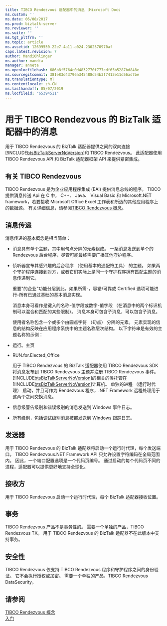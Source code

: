 ```yaml
---
title: TIBCO Rendezvous 适配器中的消息 |Microsoft Docs
ms.custom: ''
ms.date: 06/08/2017
ms.prod: biztalk-server
ms.reviewer: ''
ms.suite: ''
ms.tgt_pltfrm: ''
ms.topic: article
ms.assetid: 12699550-22e7-4a11-a024-2302570970af
caps.latest.revision: 7
author: MandiOhlinger
ms.author: mandia
manager: anneta
ms.openlocfilehash: 686b8f5764c0d4832770f777cdf65b5287bd848e
ms.sourcegitcommit: 381e83d43796a345488d54b3f7413e11d56ad7be
ms.translationtype: MT
ms.contentlocale: zh-CN
ms.lasthandoff: 05/07/2019
ms.locfileid: "65394511"
---
```

# <a name="messages-in-biztalk-adapter-for-tibco-rendezvous"></a>用于 TIBCO Rendezvous 的 BizTalk 适配器中的消息
用于 TIBCO Rendezvous 的 BizTalk 适配器提供之间的双向连接[!INCLUDE[btsBizTalkServerNoVersion](../includes/btsbiztalkservernoversion-md.md)]和 TIBCO Rendezvous。 此适配器使用 TIBCO Rendezvous API 和 BizTalk 适配器框架 API 来提供紧密集成。  
  
## <a name="about-tibco-rendezvous"></a>有关 TIBCO Rendezvous  
 TIBCO Rendezvous 是为企业应用程序集成 (EAI) 提供消息总线的程序。 TIBCO 提供消息传送 Api 在 C 中， C++、 Java、 Visual Basic 和 Microsoft.NET framework，若要接收 Microsoft Office Excel 工作表和所选的其他应用程序上的数据源。 有关详细信息，请参阅[TIBCO Rendezvous 概念](../core/tibco-rendezvous-concepts.md)。  
  
## <a name="message-passing"></a>消息传递  
 消息传递的基本概念是相当简单：  
  
- 消息具有单个主题，其中用句点分隔的元素组成。 一条消息发送到单个的 Rendezvous 后台程序，尽管可能最终需要广播其他守护程序。  
  
- 侦听器宣布其感兴趣的后台程序 （使用基本的通配符工具） 的主题。 如果两个守护程序连接到对方，或者它们实际上是同一个守护程序拥有匹配主题的消息传递到它。  
  
  重要"的企业"功能分层到此，如果所需-，容错/可靠或 Certified 选项可能进行-所有已通过基础的基本消息实现。  
  
  消息本身可看作是键入的名称-值字段或数字-值字段 （在消息中的两个标识机制可以混合和匹配的某些限制）。 消息本身可包含子消息，可以包含子消息。  
  
  使用者名称包含一个或多个由圆点字符 （句点） 分隔的元素。 元素实现的信息的结构反映在应用程序系统中的主题名称层次结构。 以下字符串是有效的主题名称的示例：  
  
- 运行。主页  
  
- RUN.for.Elected_Office  
  
  用于 TIBCO Rendezvous 的 BizTalk 适配器使用 TIBCO Rendezvous SDK 将消息发布到 TIBCO Rendezvous 主题并注册 TIBCO Rendezvous 事件。 [!INCLUDE[btsBizTalkServerNoVersion](../includes/btsbiztalkservernoversion-md.md)]的相关的类托管在[!INCLUDE[btsBizTalkServerNoVersion](../includes/btsbiztalkservernoversion-md.md)]计算机。 单独的进程 （运行时代理） 启动，并且可作为 Rendezvous 程序，.NET Framework 远程处理用于这两个之间交换消息。  
  
- 信息级警告级别和错误级别的消息发送到 Windows 事件日志。  
  
- 所有级别，包括调试级别消息被都发送到 Windows 跟踪日志。  
  
## <a name="transmitter"></a>发送器  
 用于 TIBCO Rendezvous 的 BizTalk 适配器将启动一个运行时代理，每个发送端口。 TIBCO Rendezvous.NET Framework API 只允许设置字符编码在全局范围内。 因此，一个端口配置选项是一个代码页编号。 通过启动的每个代码页不同的进程，适配器可以提供更好地支持全球化。  
  
## <a name="receiver"></a>接收方  
 用于 TIBCO Rendezvous 启动一个运行时代理，每个 BizTalk 适配器接收位置。  
  
## <a name="transactions"></a>事务  
 TIBCO Rendezvous 产品不是事务性的。 需要一个单独的产品，TIBCO Rendezvous TX。 用于 TIBCO Rendezvous 的 BizTalk 适配器不在此版本中支持事务。  
  
## <a name="security"></a>安全性  
 TIBCO Rendezvous 仅支持 TIBCO Rendezvous 程序和守护程序之间的身份验证。 它不会执行授权或加密。 需要一个单独的产品，TIBCO Rendezvous DataSecurity。  
  
## <a name="see-also"></a>请参阅  
 [TIBCO Rendezvous 概念](../core/tibco-rendezvous-concepts.md)   
 [入门](../core/getting-started-with-biztalk-adapter-for-tibco-rendezvous.md)